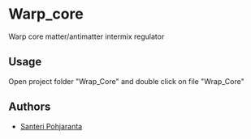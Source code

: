 # Warp_core

Warp core matter/antimatter intermix regulator

## Usage

Open project folder "Wrap_Core" and double click on file "Wrap_Core"

## Authors

- [Santeri Pohjaranta](https://github.com/santeri13)